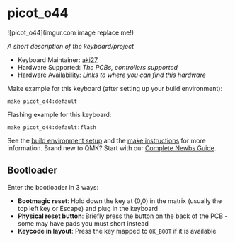 # picot_o44

![picot_o44](imgur.com image replace me!)

*A short description of the keyboard/project*

* Keyboard Maintainer: [aki27](https://github.com/aki27)
* Hardware Supported: *The PCBs, controllers supported*
* Hardware Availability: *Links to where you can find this hardware*

Make example for this keyboard (after setting up your build environment):

    make picot_o44:default

Flashing example for this keyboard:

    make picot_o44:default:flash

See the [build environment setup](https://docs.qmk.fm/#/getting_started_build_tools) and the [make instructions](https://docs.qmk.fm/#/getting_started_make_guide) for more information. Brand new to QMK? Start with our [Complete Newbs Guide](https://docs.qmk.fm/#/newbs).

## Bootloader

Enter the bootloader in 3 ways:

* **Bootmagic reset**: Hold down the key at (0,0) in the matrix (usually the top left key or Escape) and plug in the keyboard
* **Physical reset button**: Briefly press the button on the back of the PCB - some may have pads you must short instead
* **Keycode in layout**: Press the key mapped to `QK_BOOT` if it is available
